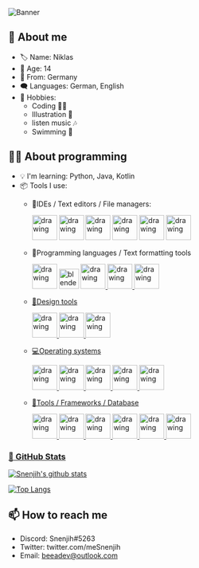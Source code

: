 ![Banner](https://github.com/Snenjih/Snenjih/blob/main/assets/banner.png?raw=true)

## 🌵 About me
- 🏷️ Name: Niklas
- 🌿 Age: 14
- 📍  From: Germany
- 🗨  Languages: German, English
- 💙 Hobbies: 
  - Coding 👨‍💻
  - Illustration 🎨
  - listen music 🎶
  - Swimming 🥽
  
## 👨‍💻 About programming
- 💡 I'm learning: Python, Java, Kotlin
- 📦 Tools I use:
  - 📝IDEs / Text editors / File managers:
    <p alignment = "center">
      <img src="https://www.jetbrains.com" alt="drawing" width="50"/>  
      <img src="https://www.python.org" alt="drawing" width="50"/>
      <img src="https://maven.apache.org" alt="drawing" width="50"/>
      <img src="/assets/vscode-original.svg" alt="drawing" width="50"/>
      <img src="/assets/sublime-text.svg" alt="drawing" width="50"/>
      <img src="/assets/filezilla-plain.svg" alt="drawing" width="50"/>
      
    </p>
  - 💬Programming languages / Text formatting tools
     <p alignment = "center">
      <img src="https://www.java.com/de/" alt="drawing" width="50"/>
      <img src="https://kotlinlang.org" alt="blender" width="40" height="40"/> </a> <a href="https://kotlinlang.org" target="_blank" rel="noreferrer"> 
      <img src="/assets/swiftui (1).png" alt="drawing" width="50"/>
      <img src="https://www.python.org" alt="drawing" width="50"/>
      <img src="/assets/markdown-original.svg" alt="drawing" width="50"/>
    </p>
  - 🎨Design tools
     <p alignment = "center">
      <img src="/assets/Logo_AffinityDesigner.svg.png" alt="drawing" width="50"/>
      <img src="/assets/Logo_AffinityPhoto.svg.png" alt="drawing" width="50"/>
      <img src="/assets/Logo_AffinityPublisher.svg.png" alt="drawing" width="50"/>
    </p>
  - 💻Operating systems
     <p alignment = "center">
       <img src="/assets/apple-original.svg" alt="drawing" width="50"/>
       <img src="/assets/microsoft-windows-11.svg" alt="drawing" width="50"/>
       <img src="/assets/linux-original.svg" alt="drawing" width="50"/>
       <img src="/assets/ubuntu-plain.svg" alt="drawing" width="50"/>
       <img src="/assets/Manjaro-logo.svg.png" alt="drawing" width="50"/>
    </p> 
  - 🔧Tools / Frameworks / Database
    <p>
      <img src="/assets/docker-original.svg" alt="drawing" width="50"/>
      <img src="/assets/git-original-wordmark.svg" alt="drawing" width="50"/>
      <img src="/assets/gradle-plain.svg" alt="drawing" width="50"/>
      <img src="/assets/mongodb-original.svg" alt="drawing" width="50"/>
      <img src="/assets/wordpress-plain.svg" alt="drawing" width="50"/>
      <img src="/assets/Apache_Maven_logo.svg.png" alt="drawing" width="50"/>   
    </p>

</p>

### 🐙 GitHub Stats
[![Snenjih's github stats](https://github-readme-stats.vercel.app/api?username=Snenjih)](https://github.com/Snenjih)

[![Top Langs](https://github-readme-stats.vercel.app/api/top-langs/?username=Snenjih&layout=compact)](https://github.com/Snenjih)

## 📫 How to reach me
- Discord: Snenjih#5263
- Twitter: twitter.com/meSnenjih
- Email: beeadev@outlook.com

<!---
Snenjih/Snenjih is a ✨ special ✨ repository because its `README.md` (this file) appears on your GitHub profile.
You can click the Preview link to take a look at your changes.
--->
